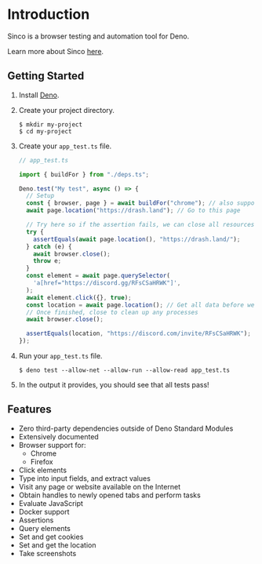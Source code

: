 # Introduction

Sinco is a browser testing and automation tool for Deno.

Learn more about Sinco [here](about-sinco).

## Getting Started

1. Install [Deno](https://deno.land/).

2. Create your project directory.

   ```shell
   $ mkdir my-project
   $ cd my-project
   ```

3. Create your `app_test.ts` file.

   ```typescript
   // app_test.ts

   import { buildFor } from "./deps.ts";

   Deno.test("My test", async () => {
     // Setup
     const { browser, page } = await buildFor("chrome"); // also supports firefox
     await page.location("https://drash.land"); // Go to this page

     // Try here so if the assertion fails, we can close all resources
     try {
       assertEquals(await page.location(), "https://drash.land/");
     } catch (e) {
       await browser.close();
       throw e;
     }
     const element = await page.querySelector(
       'a[href="https://discord.gg/RFsCSaHRWK"]',
     );
     await element.click({}, true);
     const location = await page.location(); // Get all data before we close, then we can safely assert
     // Once finished, close to clean up any processes
     await browser.close();

     assertEquals(location, "https://discord.com/invite/RFsCSaHRWK");
   });
   ```

4. Run your `app_test.ts` file.

   ```shell
   $ deno test --allow-net --allow-run --allow-read app_test.ts
   ```

5. In the output it provides, you should see that all tests pass!

## Features

- Zero third-party dependencies outside of Deno Standard Modules
- Extensively documented
- Browser support for:
  - Chrome
  - Firefox
- Click elements
- Type into input fields, and extract values
- Visit any page or website available on the Internet
- Obtain handles to newly opened tabs and perform tasks
- Evaluate JavaScript
- Docker support
- Assertions
- Query elements
- Set and get cookies
- Set and get the location
- Take screenshots
